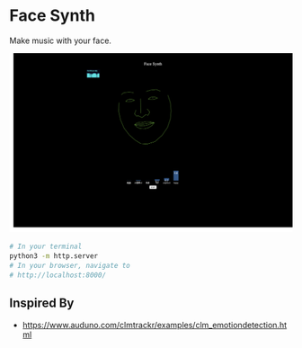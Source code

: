# Face Synth

Make music with your face.

![screenshot](screenshot.png)

```bash
# In your terminal
python3 -m http.server
# In your browser, navigate to
# http://localhost:8000/
```

## Inspired By

- https://www.auduno.com/clmtrackr/examples/clm_emotiondetection.html